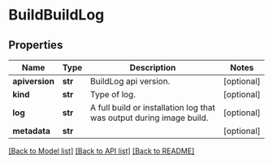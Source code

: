# BuildBuildLog

## Properties
Name | Type | Description | Notes
------------ | ------------- | ------------- | -------------
**apiversion** | **str** | BuildLog api version.  | [optional] 
**kind** | **str** | Type of log.  | [optional] 
**log** | **str** | A full build or installation log that was output during image build.  | [optional] 
**metadata** | **str** |  | [optional] 

[[Back to Model list]](../README.md#documentation-for-models) [[Back to API list]](../README.md#documentation-for-api-endpoints) [[Back to README]](../README.md)

